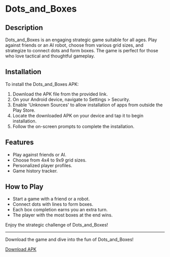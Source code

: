 # Dots_and_Boxes

## Description
Dots_and_Boxes is an engaging strategic game suitable for all ages. Play against friends or an AI robot, choose from various grid sizes, and strategize to connect dots and form boxes. The game is perfect for those who love tactical and thoughtful gameplay.

## Installation
To install the Dots_and_Boxes APK:

1. Download the APK file from the provided link.
2. On your Android device, navigate to Settings > Security.
3. Enable 'Unknown Sources' to allow installation of apps from outside the Play Store.
4. Locate the downloaded APK on your device and tap it to begin installation.
5. Follow the on-screen prompts to complete the installation.

## Features
- Play against friends or AI.
- Choose from 4x4 to 9x9 grid sizes.
- Personalized player profiles.
- Game history tracker.

## How to Play
- Start a game with a friend or a robot.
- Connect dots with lines to form boxes.
- Each box completion earns you an extra turn.
- The player with the most boxes at the end wins.

Enjoy the strategic challenge of Dots_and_Boxes!

---

Download the game and dive into the fun of Dots_and_Boxes!

[Download APK](D:\DotsAndBox\app\release\dots&boxes.apk)
